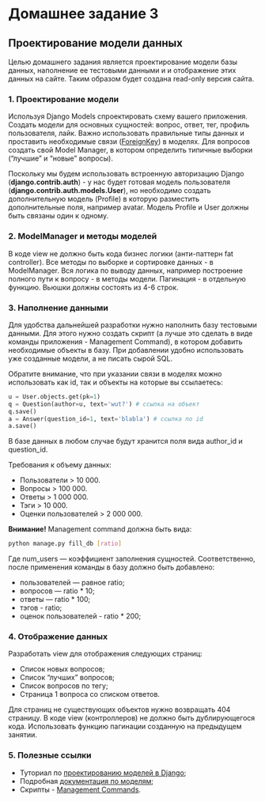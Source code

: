 # Домашнее задание 3

## Проектирование модели данных

Целью домашнего задания является проектирование модели базы данных, наполнение ее тестовыми данными и и отображение этих данных на сайте. Таким образом будет создана read-only версия сайта.

### 1. Проектирование модели
Используя Django Models спроектировать схему вашего приложения. Создать модели для основных сущностей: вопрос, ответ, тег, профиль пользователя, лайк. Важно использовать правильные типы данных и проставить необходимые связи ([ForeignKey](https://docs.djangoproject.com/en/2.0/ref/models/fields/#foreignkey)) в моделях. Для вопросов создать свой Model Manager, в котором определить типичные выборки (“лучшие” и “новые” вопросы).

Поскольку мы будем использовать встроенную авторизацию Django (**django.contrib.auth**) - у нас будет готовая модель пользователя (**django.contrib.auth.models.User**), но необходимо создать дополнительную модель (Profile) в которую разместить дополнительные поля, например avatar. Модель Profile и User должны быть связаны один к
одному.

### 2. ModelManager и методы моделей
В коде view не должно быть кода бизнес логики (анти-паттерн fat controller). Все методы по выборке и сортировке данных - в ModelManager. Вся логика по выводу данных, например построение полного пути к вопросу - в методы модели. Пагинация - в отдельную функцию. Вьюшки должны состоять из 4-6 строк.

### 3. Наполнение данными
Для удобства дальнейшей разработки нужно наполнить базу тестовыми данными. Для этого нужно создать скрипт (а лучше это сделать в виде команды приложения - Management Command), в котором добавить необходимые объекты в базу. При добавлении удобно использовать уже созданные модели, а не писать сырой SQL.

Обратите внимание, что при указании связи в моделях можно использовать как id, так и объекты на которые вы ссылаетесь:
```Python
u = User.objects.get(pk=1)
q = Question(author=u, text='wut?') # ссылка на объект
q.save()
a = Answer(question_id=1, text='blabla') # ссылка по id
a.save()
```
В базе данных в любом случае будут хранится поля вида author_id и question_id.

Требования к объему данных:
- Пользователи > 10 000.
- Вопросы > 100 000.
- Ответы > 1 000 000.
- Тэги > 10 000.
- Оценки пользователей > 2 000 000.

**Внимание!** Management command должна быть вида: 
```Bash
python manage.py fill_db [ratio]
```
Где num_users — коэффициент заполнения сущностей. Соответственно, после применения команды в базу должно быть добавлено:
 - пользователей — равное ratio;
 - вопросов — ratio * 10;
 - ответы — ratio * 100;
 - тэгов - ratio;
 - оценок пользователей - ratio * 200;

### 4. Отображение данных
Разработать view для отображения следующих страниц:

- Список новых вопросов;
- Список “лучших” вопросов;
- Список вопросов по тегу;
- Страница 1 вопроса со списком ответов.

Для страниц не существующих объектов нужно возвращать 404 страницу. В коде view (контроллеров) не должно быть дублирующегося кода. Использовать функцию пагинации созданную на предыдущем занятии.

### 5. Полезные ссылки
- Туториал по [проектированию моделей в Django](https://docs.djangoproject.com/en/2.0/intro/tutorial02/);
- Подробная [документация по моделям](https://docs.djangoproject.com/en/2.0/topics/db/models/);
- Скрипты - [Management Commands](https://docs.djangoproject.com/en/2.0/howto/custom-management-commands/).
